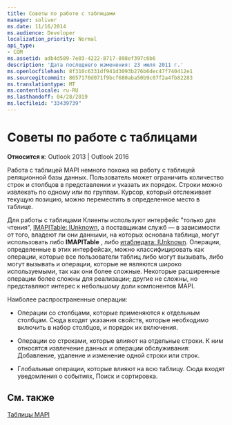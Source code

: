 ```yaml
---
title: Советы по работе с таблицами
manager: soliver
ms.date: 11/16/2014
ms.audience: Developer
localization_priority: Normal
api_type:
- COM
ms.assetid: adb4d589-7e03-4222-8717-898ef397c6b6
description: 'Дата последнего изменения: 23 июля 2011 г.'
ms.openlocfilehash: 8f310c6331df941d3093b276b6dec47f740412e1
ms.sourcegitcommit: 8657170d071f9bcf680aba50b9c07f2a4fb82283
ms.translationtype: MT
ms.contentlocale: ru-RU
ms.lasthandoff: 04/28/2019
ms.locfileid: "33439739"
---
```

# <a name="tips-for-working-with-tables"></a>Советы по работе с таблицами

  
  
**Относится к**: Outlook 2013 | Outlook 2016 
  
Работа с таблицей MAPI немного похожа на работу с таблицей реляционной базы данных. Пользователь может ограничить количество строк и столбцов в представлении и указать их порядок. Строки можно извлекать по одному или по группам. Курсор, который отслеживает текущую позицию, можно переместить в определенное место в таблице. 
  
Для работы с таблицами Клиенты используют интерфейс "только для чтения", [IMAPITable: IUnknown](imapitableiunknown.md), а поставщикам служб — в зависимости от того, владеют ли они данными, на которых основана таблица, могут использовать либо **IMAPITable** , либо [итабледата: IUnknown](itabledataiunknown.md). Операции, определенные в этих интерфейсах, можно классифицировать как операции, которые все пользователи таблиц либо могут вызывать, либо могут вызывать и операции, которые не являются широко используемыми, так как они более сложные. Некоторые расширенные операции более сложны для реализации; другие не сложны, но представляют интерес к небольшому доли компонентов MAPI. 
  
Наиболее распространенные операции:
  
- Операции со столбцами, которые применяются к отдельным столбцам. Сюда входят указания свойств, которые необходимо включить в набор столбцов, и порядок их включения.
    
- Операции со строками, которые влияют на отдельные строки. К ним относятся извлечение данных и операции обслуживания: Добавление, удаление и изменение одной строки или строк.
    
- Глобальные операции, которые влияют на всю таблицу. Сюда входят уведомления о событиях, Поиск и сортировка.
    
## <a name="see-also"></a>См. также



[Таблицы MAPI](mapi-tables.md)

